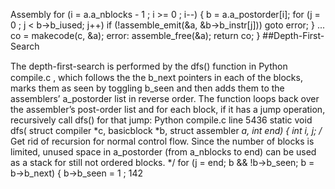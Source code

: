 Assembly for  (i = a.a_nblocks -  1 ; i >=  0 ; i--) { b = a.a_postorder[i]; for  (j =  0 ; j < b->b_iused; j++) if  (!assemble_emit(&a, &b->b_instr[j])) goto  error; } ... co = makecode(c, &a); error: assemble_free(&a); return  co; } 
##Depth-First-Search 

 The depth-ﬁrst-search is performed by the  dfs()  function in  Python compile.c , which follows the the  b_next  pointers in each of the blocks, marks them as seen by toggling  b_seen  and then adds them to the assemblers’  a_postorder  list in reverse order. The function loops back over the assembler’s post-order list and for each block, if it has a jump operation, recursively call  dfs()  for that jump: Python compile.c  line 5436 static void dfs( struct  compiler *c, basicblock *b,  struct  assembler *a,  int  end) { int  i, j; /* Get rid of recursion for normal control flow. Since the number of blocks is limited, unused space in a_postorder (from a_nblocks to end) can be used as a stack for still not ordered blocks. */ for  (j = end; b && !b->b_seen; b = b->b_next) { b->b_seen =  1 ; 142